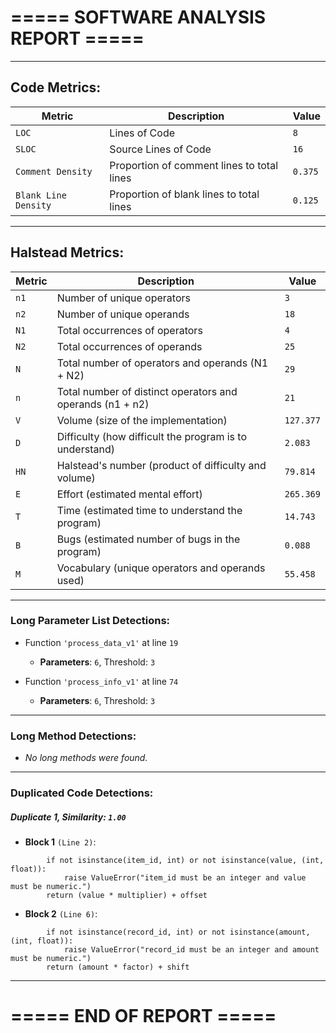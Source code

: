# ===== SOFTWARE ANALYSIS REPORT =====

---
## Code Metrics:

| Metric | Description | Value |
|--------|-------------|-------|
| `LOC` | Lines of Code | `8` |
| `SLOC` | Source Lines of Code | `16` |
| `Comment Density` | Proportion of comment lines to total lines | `0.375` |
| `Blank Line Density` | Proportion of blank lines to total lines | `0.125` |

---
## Halstead Metrics:

| Metric | Description | Value |
|--------|-------------|-------|
| `n1` | Number of unique operators | `3` |
| `n2` | Number of unique operands | `18` |
| `N1` | Total occurrences of operators | `4` |
| `N2` | Total occurrences of operands | `25` |
| `N` | Total number of operators and operands (N1 + N2) | `29` |
| `n` | Total number of distinct operators and operands (n1 + n2) | `21` |
| `V` | Volume (size of the implementation) | `127.377` |
| `D` | Difficulty (how difficult the program is to understand) | `2.083` |
| `HN` | Halstead's number (product of difficulty and volume) | `79.814` |
| `E` | Effort (estimated mental effort) | `265.369` |
| `T` | Time (estimated time to understand the program) | `14.743` |
| `B` | Bugs (estimated number of bugs in the program) | `0.088` |
| `M` | Vocabulary (unique operators and operands used) | `55.458` |


---
### Long Parameter List Detections:

  - Function `'process_data_v1'` at line `19`
    * **Parameters**: `6`, Threshold: `3`

  - Function `'process_info_v1'` at line `74`
    * **Parameters**: `6`, Threshold: `3`

---
### Long Method Detections:

  - *No long methods were found.*

---
### Duplicated Code Detections:

##### Duplicate 1, **Similarity**: `1.00`
 - **Block 1** `(Line 2)`:
```
        if not isinstance(item_id, int) or not isinstance(value, (int, float)):
            raise ValueError("item_id must be an integer and value must be numeric.")
        return (value * multiplier) + offset
```
 - **Block 2** `(Line 6)`:
```
        if not isinstance(record_id, int) or not isinstance(amount, (int, float)):
            raise ValueError("record_id must be an integer and amount must be numeric.")
        return (amount * factor) + shift
```

---
# ===== END OF REPORT =====
